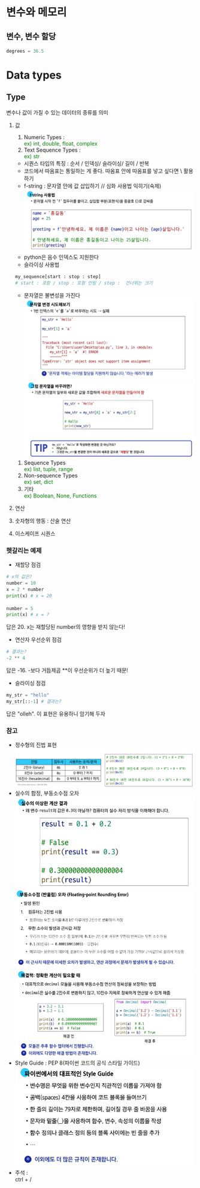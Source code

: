 

# 변수와 메모리

## 변수, 변수 할당
```python
degrees = 36.5
```

# Data types

## Type
변수나 값이 가질 수 있는 데이터의 종류를 의미
1. 값
     1. Numeric Types :   
    <span style="color:green"> ex) int, double, float, complex </span>
     2. Text Sequence Types :   
    <span style="color:green"> ex) str </span>   
    * 시퀀스 타입의 특징 : 순서 / 인덱싱/ 슬라이싱/ 길이 / 반복
    * 코드에서 따옴표는 통일하는 게 좋다. 따옴표 안에 따옴표를 넣고 싶다면 \ 활용하기
    *  f-string : 문자열 안에 값 삽입하기 // 심화 사용법 익히기(숙제)
  ![alt text](image-1.png)
    *  python은 음수 인덱스도 지원한다
    *  슬라이싱 사용법
    ```python
    my_sequence[start : stop : step]
    # start : 포함 / stop : 포함 안됨 / step :  건너뛰는 크기
    ```
    * 문자열은 불변성을 가진다
   ![alt text](image-2.png)
   ![alt text](image-3.png)

     1. Sequence Types   
    <span style="color:green"> ex) list, tuple, range </span>
     2. Non-sequence Types  
    <span style="color:green"> ex) set, dict </span>
     3. 기타   
    <span style="color:green"> ex) Boolean, None, Functions </span>


2. 연산   
  1.  숫자형의 행동 : 산술 연산
  

  2. 이스케이프 시퀀스
   

   

### 헷갈리는 예제
- 재할당 점검
```python
# x의 값은?
number = 10
x = 2 * number
print(x) # x = 20

number = 5
print(x) # x = ?
```
답은 20. x는 재할당된 number의 영향을 받지 않는다!

- 연산자 우선순위 점검
```python
# 결과는?
-2 ** 4
```
답은 -16. -보다 거듭제곱 **이 우선순위가 더 높기 때문!

- 슬라이싱 점검
```python
my_str = "hello"
my_str[::-1] # 결과는?
```
답은 "olleh". 이 표현은 유용하니 암기해 두자

### 참고
* 정수형의 진법 표현   
  ![alt text](image-4.png)
* 실수의 함정, 부동소수점 오차
  ![alt text](image-5.png)
  ![alt text](image-6.png)
  ![alt text](image-7.png)
* Style Guide : PEP 8(파이썬 코드의 공식 스타일 가이드)   
  ![alt text](image-8.png)
* 주석 :   
  ctrl + /